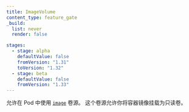 ```yaml
---
title: ImageVolume
content_type: feature_gate
_build:
  list: never
  render: false

stages:
  - stage: alpha
    defaultValue: false
    fromVersion: "1.31"
    toVersion: "1.32"
  - stage: beta
    defaultValue: false
    fromVersion: "1.33"
---
```


<!--
Allow using the [`image`](/docs/concepts/storage/volumes/) volume source in a Pod.
This volume source lets you mount a container image as a read-only volume.
-->
允许在 Pod 中使用 [`image`](/zh-cn/docs/concepts/storage/volumes/) 卷源。
这个卷源允许你将容器镜像挂载为只读卷。

